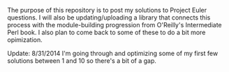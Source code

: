 The purpose of this repository is to post my solutions to Project Euler questions. I will also be updating/uploading a library that connects this process with the module-building progression from O'Reilly's Intermediate Perl book. I also plan to come back to some of these to do a bit more opimization. 

Update: 8/31/2014
I'm going through and optimizing some of my first few solutions between 1 and 10 so there's a bit of a gap. 
